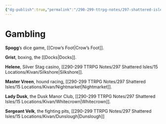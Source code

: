 ```yaml
---
{"dg-publish":true,"permalink":"/290-299-ttrpg-notes/297-shattered-isles/11-np-cs/kivan-gambling-purveyors/"}
---
```



# Gambling

**Spogg**’s dice game, [[Crow’s Foot\|Crow’s Foot]].

**Grist**, boxing, the [[Docks\|Docks]].

**Helene**, Silver Stag casino, [[290-299 TTRPG Notes/297 Shattered Isles/15 Locations/Kivan/Silkshore\|Silkshore]].

**Master Vreen**, hound racing, [[290-299 TTRPG Notes/297 Shattered Isles/15 Locations/Kivan/Nightmarket\|Nightmarket]].

**Lady Dusk**, the Dusk Manor Club, [[290-299 TTRPG Notes/297 Shattered Isles/15 Locations/Kivan/Whitecrown\|Whitecrown]].

**Sergeant Velk**, the fighting pits, [[290-299 TTRPG Notes/297 Shattered Isles/15 Locations/Kivan/Dunslough\|Dunslough]]
